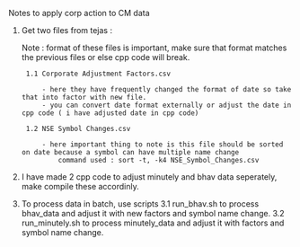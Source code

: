 
Notes to apply corp action to CM data


1. Get two files from tejas : 

	Note : format of these files is important, make sure that format matches the previous files or else cpp code will break.

		1.1 Corporate Adjustment Factors.csv
		
			- here they have frequently changed the format of date so take that into factor with new file.
			- you can convert date format externally or adjust the date in cpp code ( i have adjusted date in cpp code)
		
		1.2 NSE Symbol Changes.csv
		
			- here important thing to note is this file should be sorted on date because a symbol can have multiple name change
			 	command used : sort -t, -k4 NSE_Symbol_Changes.csv

2. I have made 2 cpp code to adjust minutely and bhav data seperately, make compile these accordinly.

3. To process data in batch, use scripts
	3.1 run_bhav.sh to process bhav_data and adjust it with new factors and symbol name change.
	3.2 run_minutely.sh to process minutely_data and adjust it with factors and symbol name change.
